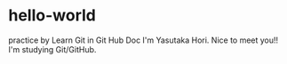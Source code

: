 # hello-world
practice by Learn Git in Git Hub Doc
I'm Yasutaka Hori. Nice to meet you!!
I'm studying Git/GitHub.
